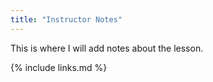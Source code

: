 ```yaml
---
title: "Instructor Notes"
---
```

This is where I will add notes about the lesson.

{% include links.md %}
